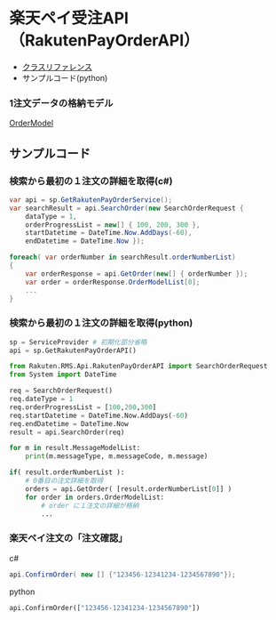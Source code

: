 # 楽天ペイ受注API（RakutenPayOrderAPI）

- [クラスリファレンス](./reference/rakuten.rms.api.rakutenpayorderapi.rakutenpayorderservice)
- サンプルコード(python)

### 1注文データの格納モデル

[OrderModel](./reference/rakuten.rms.api.rakutenpayorderapi.ordermodel)

## サンプルコード

### 検索から最初の１注文の詳細を取得(c#)

```csharp
var api = sp.GetRakutenPayOrderService();
var searchResult = api.SearchOrder(new SearchOrderRequest { 
    dataType = 1,
    orderProgressList = new[] { 100, 200, 300 },
    startDatetime = DateTime.Now.AddDays(-60),
    endDatetime = DateTime.Now });

foreach( var orderNumber in searchResult.orderNumberList)
{
    var orderResponse = api.GetOrder(new[] { orderNumber });
    var order = orderResponse.OrderModelList[0];
    ...
}
```

### 検索から最初の１注文の詳細を取得(python)

```python
sp = ServiceProvider # 初期化部分省略
api = sp.GetRakutenPayOrderAPI()

from Rakuten.RMS.Api.RakutenPayOrderAPI import SearchOrderRequest
from System import DateTime

req = SearchOrderRequest()
req.dateType = 1
req.orderProgressList = [100,200,300]
req.startDatetime = DateTime.Now.AddDays(-60)
req.endDatetime = DateTime.Now
result = api.SearchOrder(req)

for m in result.MessageModelList:
    print(m.messageType, m.messageCode, m.message)

if( result.orderNumberList ):
    # 0番目の注文詳細を取得
    orders = api.GetOrder( [result.orderNumberList[0]] )
    for order in orders.OrderModelList:
        # order に１注文の詳細が格納
        ...

```

### 楽天ペイ注文の「注文確認」

c#
```csharp
api.ConfirmOrder( new [] {"123456-12341234-1234567890"});
```

python
```python
api.ConfirmOrder(["123456-12341234-1234567890"])
```